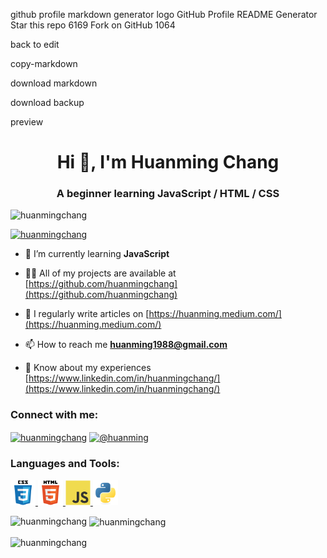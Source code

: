 github profile markdown generator logo
GitHub Profile README Generator
Star this repo
6169
Fork on GitHub
1064

back to edit

copy-markdown

download markdown

download backup

preview
<h1 align="center">Hi 👋, I'm Huanming Chang</h1>
<h3 align="center">A beginner learning JavaScript / HTML / CSS</h3>

<p align="left"> <img src="https://komarev.com/ghpvc/?username=huanmingchang&label=Profile%20views&color=0e75b6&style=flat" alt="huanmingchang" /> </p>

<p align="left"> <a href="https://github.com/ryo-ma/github-profile-trophy"><img src="https://github-profile-trophy.vercel.app/?username=huanmingchang" alt="huanmingchang" /></a> </p>

- 🌱 I’m currently learning **JavaScript**

- 👨‍💻 All of my projects are available at [https://github.com/huanmingchang](https://github.com/huanmingchang)

- 📝 I regularly write articles on [https://huanming.medium.com/](https://huanming.medium.com/)

- 📫 How to reach me **huanming1988@gmail.com**

- 📄 Know about my experiences [https://www.linkedin.com/in/huanmingchang/](https://www.linkedin.com/in/huanmingchang/)

<h3 align="left">Connect with me:</h3>
<p align="left">
<a href="https://linkedin.com/in/huanmingchang" target="blank"><img align="center" src="https://raw.githubusercontent.com/rahuldkjain/github-profile-readme-generator/master/src/images/icons/Social/linked-in-alt.svg" alt="huanmingchang" height="30" width="40" /></a>
<a href="https://medium.com/@huanming" target="blank"><img align="center" src="https://raw.githubusercontent.com/rahuldkjain/github-profile-readme-generator/master/src/images/icons/Social/medium.svg" alt="@huanming" height="30" width="40" /></a>
</p>

<h3 align="left">Languages and Tools:</h3>
<p align="left"> <a href="https://www.w3schools.com/css/" target="_blank"> <img src="https://raw.githubusercontent.com/devicons/devicon/master/icons/css3/css3-original-wordmark.svg" alt="css3" width="40" height="40"/> </a> <a href="https://www.w3.org/html/" target="_blank"> <img src="https://raw.githubusercontent.com/devicons/devicon/master/icons/html5/html5-original-wordmark.svg" alt="html5" width="40" height="40"/> </a> <a href="https://developer.mozilla.org/en-US/docs/Web/JavaScript" target="_blank"> <img src="https://raw.githubusercontent.com/devicons/devicon/master/icons/javascript/javascript-original.svg" alt="javascript" width="40" height="40"/> </a> <a href="https://www.python.org" target="_blank"> <img src="https://raw.githubusercontent.com/devicons/devicon/master/icons/python/python-original.svg" alt="python" width="40" height="40"/> </a> </p>

<p><img align="left" src="https://github-readme-stats.vercel.app/api/top-langs?username=huanmingchang&show_icons=true&locale=en&layout=compact" alt="huanmingchang" /></p>

<p>&nbsp;<img align="center" src="https://github-readme-stats.vercel.app/api?username=huanmingchang&show_icons=true&locale=en" alt="huanmingchang" /></p>

<p><img align="center" src="https://github-readme-streak-stats.herokuapp.com/?user=huanmingchang&" alt="huanmingchang" /></p>

<!--
**huanmingchang/huanmingchang** is a ✨ _special_ ✨ repository because its `README.md` (this file) appears on your GitHub profile.

Here are some ideas to get you started:

- 🔭 I’m currently working on ...
- 🌱 I’m currently learning ...
- 👯 I’m looking to collaborate on ...
- 🤔 I’m looking for help with ...
- 💬 Ask me about ...
- 📫 How to reach me: ...
- 😄 Pronouns: ...
- ⚡ Fun fact: ...
-->
